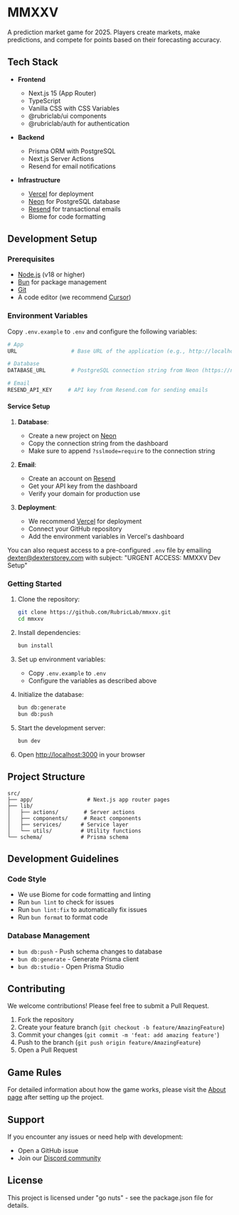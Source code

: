 # MMXXV

A prediction market game for 2025. Players create markets, make predictions, and compete for points based on their forecasting accuracy.

## Tech Stack

- **Frontend**
  - Next.js 15 (App Router)
  - TypeScript
  - Vanilla CSS with CSS Variables
  - @rubriclab/ui components
  - @rubriclab/auth for authentication

- **Backend**
  - Prisma ORM with PostgreSQL
  - Next.js Server Actions
  - Resend for email notifications

- **Infrastructure**
  - [Vercel](https://vercel.com) for deployment
  - [Neon](https://neon.tech) for PostgreSQL database
  - [Resend](https://resend.com) for transactional emails
  - Biome for code formatting

## Development Setup

### Prerequisites

- [Node.js](https://nodejs.org/) (v18 or higher)
- [Bun](https://bun.sh) for package management
- [Git](https://github.com/)
- A code editor (we recommend [Cursor](https://cursor.sh))

### Environment Variables

Copy `.env.example` to `.env` and configure the following variables:

```bash
# App
URL                 # Base URL of the application (e.g., http://localhost:3000 for development)

# Database
DATABASE_URL        # PostgreSQL connection string from Neon (https://neon.tech)

# Email
RESEND_API_KEY     # API key from Resend.com for sending emails
```

#### Service Setup

1. **Database**: 
   - Create a new project on [Neon](https://neon.tech)
   - Copy the connection string from the dashboard
   - Make sure to append `?sslmode=require` to the connection string

2. **Email**:
   - Create an account on [Resend](https://resend.com)
   - Get your API key from the dashboard
   - Verify your domain for production use

3. **Deployment**:
   - We recommend [Vercel](https://vercel.com) for deployment
   - Connect your GitHub repository
   - Add the environment variables in Vercel's dashboard

You can also request access to a pre-configured `.env` file by emailing dexter@dexterstorey.com with subject: "URGENT ACCESS: MMXXV Dev Setup"

### Getting Started

1. Clone the repository:
   ```bash
   git clone https://github.com/RubricLab/mmxxv.git
   cd mmxxv
   ```

2. Install dependencies:
   ```bash
   bun install
   ```

3. Set up environment variables:
   - Copy `.env.example` to `.env`
   - Configure the variables as described above

4. Initialize the database:
   ```bash
   bun db:generate
   bun db:push
   ```

5. Start the development server:
   ```bash
   bun dev
   ```

6. Open [http://localhost:3000](http://localhost:3000) in your browser

## Project Structure

```
src/
├── app/                 # Next.js app router pages
├── lib/
│   ├── actions/        # Server actions
│   ├── components/     # React components
│   ├── services/      # Service layer
│   └── utils/         # Utility functions
└── schema/            # Prisma schema
```

## Development Guidelines

### Code Style

- We use Biome for code formatting and linting
- Run `bun lint` to check for issues
- Run `bun lint:fix` to automatically fix issues
- Run `bun format` to format code

### Database Management

- `bun db:push` - Push schema changes to database
- `bun db:generate` - Generate Prisma client
- `bun db:studio` - Open Prisma Studio

## Contributing

We welcome contributions! Please feel free to submit a Pull Request.

1. Fork the repository
2. Create your feature branch (`git checkout -b feature/AmazingFeature`)
3. Commit your changes (`git commit -m 'feat: add amazing feature'`)
4. Push to the branch (`git push origin feature/AmazingFeature`)
5. Open a Pull Request

## Game Rules

For detailed information about how the game works, please visit the [About page](https://mmxxv.com/about) after setting up the project.

## Support

If you encounter any issues or need help with development:
- Open a GitHub issue
- Join our [Discord community](https://discord.gg/ndC6qaQC)

## License

This project is licensed under "go nuts" - see the package.json file for details.

   
   
